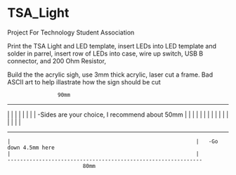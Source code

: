 # TSA_Light
Project For Technology Student Association 

Print the TSA Light and LED template, insert LEDs into LED template and solder in parrel, insert row of LEDs into case, wire up switch, USB B connector, and 200 Ohm Resistor, 

Build the the acrylic sigh, use 3mm thick acrylic, laser cut a frame. Bad ASCII art to help illastrate how the sign should be cut



                    90mm
____________________________________________________________________
|                                                                   |
|                                                                   |
|                                                                   |
|                                                                   |   -Sides are your choice, I recommend about 50mm 
|                                                                   |
|                                                                   |
|                                                                   |
|                                                                   |
|                                                                   |
|                                                                   |
|                                                                   |
|                                                                   |
_______                                                        ______

    |                                                           |   -Go down 4.5mm here
    |                                                           |
    --------------------------------------------------------------
                            80mm


